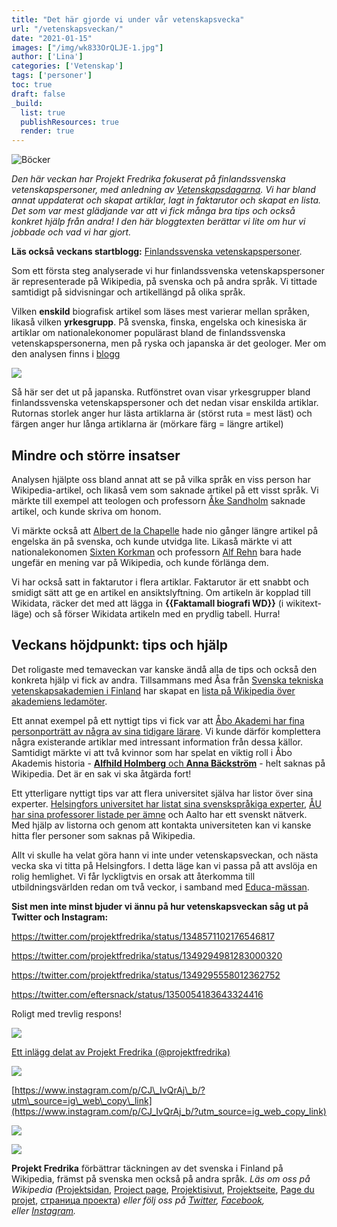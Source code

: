 ```yaml
---
title: "Det här gjorde vi under vår vetenskapsvecka"
url: "/vetenskapsveckan/"
date: "2021-01-15"
images: ["/img/wk833OrQLJE-1.jpg"]
author: ['Lina']
categories: ['Vetenskap']
tags: ['personer']
toc: true
draft: false
_build:
  list: true
  publishResources: true
  render: true
---
```


![Böcker](/img/wk833OrQLJE-1.jpg)


_Den här veckan har Projekt Fredrika fokuserat på finlandssvenska vetenskapspersoner, med anledning av [Vetenskapsdagarna](https://www.tieteenpaivat.fi/sv). Vi har bland annat uppdaterat och skapat artiklar, lagt in faktarutor och skapat en lista. Det som var mest glädjande var att vi fick många bra tips och också konkret hjälp från andra! I den här bloggtexten berättar vi lite om hur vi jobbade och vad vi har gjort._

**Läs också** **veckans startblogg:** [Finlandssvenska vetenskapspersoner](https://projektfredrika.fi/vetenskapspersoner/).

Som ett första steg analyserade vi hur finlandssvenska vetenskapspersoner är representerade på Wikipedia, på svenska och på andra språk. Vi tittade samtidigt på sidvisningar och artikellängd på olika språk.

Vilken **enskild** biografisk artikel som läses mest varierar mellan språken, likaså vilken **yrkesgrupp**. På svenska, finska, engelska och kinesiska är artiklar om nationalekonomer populärast bland de finlandssvenska vetenskapspersonerna, men på ryska och japanska är det geologer. Mer om den analysen finns i [blogg](https://projektfredrika.fi/vetenskapspersoner/)

![](/img/2021/01/image-11.png)

Så här ser det ut på japanska. Rutfönstret ovan visar yrkesgrupper bland finlandssvenska vetenskapspersoner och det nedan visar enskilda artiklar. Rutornas storlek anger hur lästa artiklarna är (störst ruta = mest läst) och färgen anger hur långa artiklarna är (mörkare färg = längre artikel)

Mindre och större insatser
--------------------------

Analysen hjälpte oss bland annat att se på vilka språk en viss person har Wikipedia-artikel, och likaså vem som saknade artikel på ett visst språk. Vi märkte till exempel att teologen och professorn [Åke Sandholm](https://sv.wikipedia.org/wiki/%C3%85ke_Sandholm) saknade artikel, och kunde skriva om honom.

Vi märkte också att [Albert de la Chapelle](https://sv.wikipedia.org/wiki/Albert_de_la_Chapelle_den_yngre’) hade nio gånger längre artikel på engelska än på svenska, och kunde utvidga lite. Likaså märkte vi att nationalekonomen [Sixten Korkman](https://sv.wikipedia.org/wiki/Sixten_Korkman) och professorn [Alf Rehn](https://sv.wikipedia.org/wiki/Alf_Rehn) bara hade ungefär en mening var på Wikipedia, och kunde förlänga dem.

Vi har också satt in faktarutor i flera artiklar. Faktarutor är ett snabbt och smidigt sätt att ge en artikel en ansiktslyftning. Om artikeln är kopplad till Wikidata, räcker det med att lägga in **{{Faktamall biografi WD}}** (i wikitext-läge) och så förser Wikidata artikeln med en prydlig tabell. Hurra!

Veckans höjdpunkt: tips och hjälp
---------------------------------

Det roligaste med temaveckan var kanske ändå alla de tips och också den konkreta hjälp vi fick av andra. Tillsammans med Åsa från [Svenska tekniska vetenskapsakademien i Finland](https://www.stvif.fi/) har skapat en [lista på Wikipedia över akademiens ledamöter](https://sv.wikipedia.org/wiki/Kategori:Ledam%C3%B6ter_av_Svenska_tekniska_vetenskapsakademien_i_Finland).

Ett annat exempel på ett nyttigt tips vi fick var att [Åbo Akademi har fina personporträtt av några av sina tidigare lärare](https://www.abo.fi/om-abo-akademi/profiler-i-abo-akademis-historia/). Vi kunde därför komplettera några existerande artiklar med intressant information från dessa källor. Samtidigt märkte vi att två kvinnor som har spelat en viktig roll i Åbo Akademis historia - [**Alfhild Holmberg** och **Anna Bäckström**](https://www.abo.fi/nyheter/anna-backstrom-holl-abo-akademi-pa-fotter-i-flera-decennier/) - helt saknas på Wikipedia. Det är en sak vi ska åtgärda fort!

Ett ytterligare nyttigt tips var att flera universitet själva har listor över sina experter. [Helsingfors universitet har listat sina svenskspråkiga experter](https://www.helsinki.fi/sv/svensksprakiga-experter), [ÅU har sina professorer listade per ämne](https://www.abo.fi/) och Aalto har ett svenskt nätverk. Med hjälp av listorna och genom att kontakta universiteten kan vi kanske hitta fler personer som saknas på Wikipedia.

Allt vi skulle ha velat göra hann vi inte under vetenskapsveckan, och nästa vecka ska vi titta på Helsingfors. I detta läge kan vi passa på att avslöja en rolig hemlighet. Vi får lyckligtvis en orsak att återkomma till utbildningsvärlden redan om två veckor, i samband med [Educa-mässan](https://educa.messukeskus.com/?lang=sv).

**Sist men inte minst bjuder vi ännu på hur vetenskapsveckan såg ut på Twitter och Instagram:**

https://twitter.com/projektfredrika/status/1348571102176546817

https://twitter.com/projektfredrika/status/1349294981283000320

https://twitter.com/projektfredrika/status/1349295558012362752

https://twitter.com/eftersnack/status/1350054183643324416

Roligt med trevlig respons!

![](/img/2021/01/image-13-1024x653.png)

[Ett inlägg delat av Projekt Fredrika (@projektfredrika)](https://www.instagram.com/p/CJ6AfMWM4oD/?utm_source=ig_embed&utm_campaign=loading)

![](/img/2021/01/image-14-1024x657.png)

[https://www.instagram.com/p/CJ\_IvQrAj\_b/?utm\_source=ig\_web\_copy\_link](https://www.instagram.com/p/CJ_IvQrAj_b/?utm_source=ig_web_copy_link)

![](/img/2021/01/image-15-1024x661.png)

![](/img/2021/01/image-16-1024x650.png)

  
  

**Projekt Fredrika** förbättrar täckningen av det svenska i Finland på Wikipedia, främst på svenska men också på andra språk. _Läs om oss på Wikipedia (_[Projektsidan](https://sv.wikipedia.org/wiki/Wikipedia:Projekt_Fredrika), [Project page](https://en.wikipedia.org/wiki/Wikipedia:Projekt_Fredrika), [Projektisivut](https://fi.wikipedia.org/wiki/Wikipedia:Projekt_Fredrika), [Projektseite](https://de.wikipedia.org/wiki/Wikipedia:Projekt_Fredrika), [Page du projet](https://fr.wikipedia.org/wiki/Wikipedia:Projekt_Fredrika), [страница проекта](https://ru.wikipedia.org/wiki/Wikipedia:Projekt_Fredrika)) _eller följ oss på [Twitter](https://twitter.com/projektfredrika), [Facebook](https://www.facebook.com/projektfredrika/), eller [Instagram](http://instagram.com/projektfredrika)._